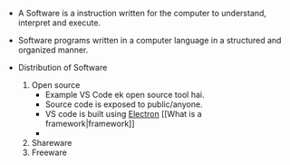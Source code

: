             

* A Software is a instruction written for the computer to understand, interpret and execute.

* Software programs written in a computer language in a structured and organized manner.

* Distribution of Software
	1. Open source
		* Example VS Code ek open source tool hai.
		* Source code is exposed to public/anyone.
		* VS code is built using  [Electron](https://en.wikipedia.org/wiki/Electron_(software_framework) "Electron (software framework)") [[What is a framework|framework]]
		* 
	2. Shareware
	3. Freeware